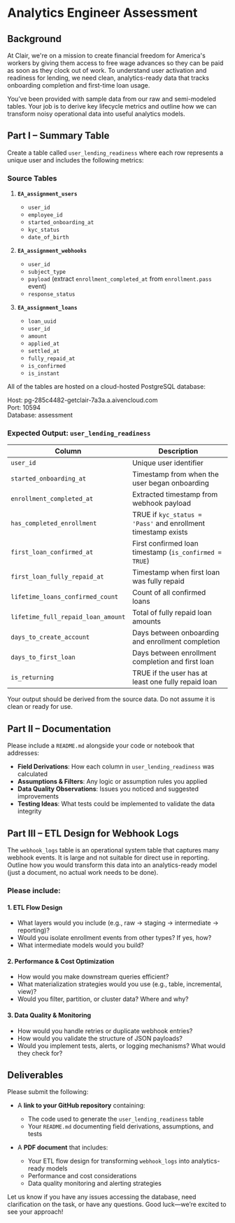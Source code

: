 # Analytics Engineer Assessment

## Background

At Clair, we're on a mission to create financial freedom for America's workers by giving them access to free wage advances so they can be paid as soon as they clock out of work. To understand user activation and readiness for lending, we need clean, analytics-ready data that tracks onboarding completion and first-time loan usage.

You’ve been provided with sample data from our raw and semi-modeled tables. Your job is to derive key lifecycle metrics and outline how we can transform noisy operational data into useful analytics models.

## Part I – Summary Table

Create a table called `user_lending_readiness` where each row represents a unique user and includes the following metrics:

### Source Tables

1. **`EA_assignment_users`**
   - `user_id`
   - `employee_id`
   - `started_onboarding_at`
   - `kyc_status`
   - `date_of_birth`

2. **`EA_assignment_webhooks`**
   - `user_id`
   - `subject_type`
   - `payload` (extract `enrollment_completed_at` from `enrollment.pass` event)
   - `response_status`
   
3. **`EA_assignment_loans`**
   - `loan_uuid`
   - `user_id`
   - `amount`
   - `applied_at`
   - `settled_at`
   - `fully_repaid_at`
   - `is_confirmed`
   - `is_instant`
  
All of the tables are hosted on a cloud-hosted PostgreSQL database:

Host: pg-285c4482-getclair-7a3a.a.aivencloud.com  
Port: 10594  
Database: assessment

### Expected Output: `user_lending_readiness`

| Column                          | Description                                                   |
|---------------------------------|---------------------------------------------------------------|
| `user_id`                       | Unique user identifier                                        |
| `started_onboarding_at`        | Timestamp from when the user began onboarding                |
| `enrollment_completed_at`      | Extracted timestamp from webhook payload                     |
| `has_completed_enrollment`     | TRUE if `kyc_status = 'Pass'` and enrollment timestamp exists |
| `first_loan_confirmed_at`      | First confirmed loan timestamp (`is_confirmed = TRUE`)       |
| `first_loan_fully_repaid_at`   | Timestamp when first loan was fully repaid                   |
| `lifetime_loans_confirmed_count` | Count of all confirmed loans                                |
| `lifetime_full_repaid_loan_amount` | Total of fully repaid loan amounts                      |
| `days_to_create_account`       | Days between onboarding and enrollment completion             |
| `days_to_first_loan`           | Days between enrollment completion and first loan             |
| `is_returning`                 | TRUE if the user has at least one fully repaid loan           |

Your output should be derived from the source data. Do not assume it is clean or ready for use.

## Part II – Documentation

Please include a `README.md` alongside your code or notebook that addresses:

- **Field Derivations**: How each column in `user_lending_readiness` was calculated
- **Assumptions & Filters**: Any logic or assumption rules you applied
- **Data Quality Observations**: Issues you noticed and suggested improvements
- **Testing Ideas**: What tests could be implemented to validate the data integrity

## Part III – ETL Design for Webhook Logs

The `webhook_logs` table is an operational system table that captures many webhook events. It is large and not suitable for direct use in reporting. Outline how you would transform this data into an analytics-ready model (just a document, no actual work needs to be done). 

### Please include:

#### 1. ETL Flow Design
- What layers would you include (e.g., raw → staging → intermediate → reporting)?
- Would you isolate enrollment events from other types? If yes, how?
- What intermediate models would you build?

#### 2. Performance & Cost Optimization
- How would you make downstream queries efficient?
- What materialization strategies would you use (e.g., table, incremental, view)?
- Would you filter, partition, or cluster data? Where and why?

#### 3. Data Quality & Monitoring
- How would you handle retries or duplicate webhook entries?
- How would you validate the structure of JSON payloads?
- Would you implement tests, alerts, or logging mechanisms? What would they check for?

## **Deliverables**

Please submit the following:

* A **link to your GitHub repository** containing:
  - The code used to generate the `user_lending_readiness` table
  - Your `README.md` documenting field derivations, assumptions, and tests

* A **PDF document** that includes:
  - Your ETL flow design for transforming `webhook_logs` into analytics-ready models
  - Performance and cost considerations
  - Data quality monitoring and alerting strategies

Let us know if you have any issues accessing the database, need clarification on the task, or have any questions. Good luck—we’re excited to see your approach!

